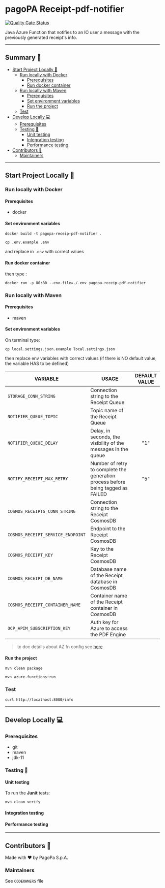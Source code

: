 # pagoPA Receipt-pdf-notifier

[![Quality Gate Status](https://sonarcloud.io/api/project_badges/measure?project=pagopa_pagopa-receipt-pdf-notifier&metric=alert_status)](https://sonarcloud.io/dashboard?id=pagopa_pagopa-receipt-pdf-notifier)

Java Azure Function that notifies to an IO user a message with the previously generated receipt's info.

---

## Summary 📖

- [Start Project Locally 🚀](#start-project-locally-)
  * [Run locally with Docker](#run-locally-with-docker)
    + [Prerequisites](#prerequisites)
    + [Run docker container](#run-docker-container)
  * [Run locally with Maven](#run-locally-with-maven)
    + [Prerequisites](#prerequisites-1)
    + [Set environment variables](#set-environment-variables)
    + [Run the project](#run-the-project)
  * [Test](#test)
- [Develop Locally 💻](#develop-locally-)
  * [Prerequisites](#prerequisites-2)
  * [Testing 🧪](#testing-)
    + [Unit testing](#unit-testing)
    + [Integration testing](#integration-testing)
    + [Performance testing](#performance-testing)
- [Contributors 👥](#contributors-)
  * [Maintainers](#maintainers)

---

## Start Project Locally 🚀

### Run locally with Docker

#### Prerequisites

- docker

#### Set environment variables

`docker build -t pagopa-receip-pdf-notifier .`

`cp .env.example .env`

and replace in `.env` with correct values

#### Run docker container

then type :

`docker run -p 80:80 --env-file=./.env pagopa-receip-pdf-notifier`

### Run locally with Maven

#### Prerequisites

- maven

#### Set environment variables

On terminal type:

`cp local.settings.json.example local.settings.json`

then replace env variables with correct values
(if there is NO default value, the variable HAS to be defined)

| VARIABLE                          | USAGE                                                                            | DEFAULT VALUE |
|-----------------------------------|----------------------------------------------------------------------------------|:-------------:|
| `STORAGE_CONN_STRING`             | Connection string to the Receipt Queue                                           |               |
| `NOTIFIER_QUEUE_TOPIC`            | Topic name of the Receipt Queue                                                  |               |
| `NOTIFIER_QUEUE_DELAY`            | Delay, in seconds, the visibility of the messages in the queue                   |      "1"      |
| `NOTIFY_RECEIPT_MAX_RETRY`        | Number of retry to complete the generation process before being tagged as FAILED |      "5"      |
| `COSMOS_RECEIPTS_CONN_STRING`     | Connection string to the Receipt CosmosDB                                        |               |
| `COSMOS_RECEIPT_SERVICE_ENDPOINT` | Endpoint to the Receipt CosmosDB                                                 |               |
| `COSMOS_RECEIPT_KEY`              | Key to the Receipt CosmosDB                                                      |               |
| `COSMOS_RECEIPT_DB_NAME`          | Database name of the Receipt database in CosmosDB                                |               |
| `COSMOS_RECEIPT_CONTAINER_NAME`   | Container name of the Receipt container in CosmosDB                              |               |
| `OCP_APIM_SUBSCRIPTION_KEY`       | Auth key for Azure to access the PDF Engine                                      |               |

> to doc details about AZ fn config
> see [here](https://stackoverflow.com/questions/62669672/azure-functions-what-is-the-purpose-of-having-host-json-and-local-settings-jso)

#### Run the project

`mvn clean package`

`mvn azure-functions:run`

### Test

`curl http://localhost:8080/info`

---

## Develop Locally 💻

### Prerequisites

- git
- maven
- jdk-11

### Testing 🧪

#### Unit testing

To run the **Junit** tests:

`mvn clean verify`

#### Integration testing

#### Performance testing

---

## Contributors 👥

Made with ❤️ by PagoPa S.p.A.

### Maintainers

See `CODEOWNERS` file